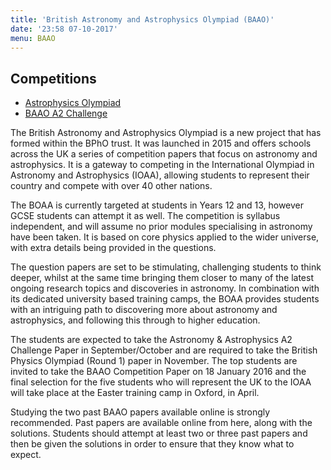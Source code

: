 ```yaml
---
title: 'British Astronomy and Astrophysics Olympiad (BAAO)'
date: '23:58 07-10-2017'
menu: BAAO
---
```


## Competitions

- [Astrophysics Olympiad](/baao/baao)
- [BAAO A2 Challenge](/baao/a2-challenge)

The British Astronomy and Astrophysics Olympiad is a new project that has formed within the BPhO trust. It was launched in 2015 and offers schools across the UK a series of competition papers that focus on astronomy and astrophysics. It is a gateway to competing in the International Olympiad in Astronomy and Astrophysics (IOAA), allowing students to represent their country and compete with over 40 other nations.

The BOAA is currently targeted at students in Years 12 and 13, however GCSE students can attempt it as well. The competition is syllabus independent, and will assume no prior modules specialising in astronomy have been taken. It is based on core physics applied to the wider universe, with extra details being provided in the questions.

The question papers are set to be stimulating, challenging students to think deeper, whilst at the same time bringing them closer to many of the latest ongoing research topics and discoveries in astronomy. In combination with its dedicated university based training camps, the BOAA provides students with an intriguing path to discovering more about astronomy and astrophysics, and following this through to higher education.

The students are expected to take the Astronomy & Astrophysics A2 Challenge Paper in September/October and are required to take the British Physics Olympiad (Round 1) paper in November. The top students are invited to take the BAAO Competition Paper on 18 January 2016 and the final selection for the five students who will represent the UK to the IOAA will take place at the Easter training camp in Oxford, in April.

Studying the two past BAAO papers available online is strongly recommended. Past papers are available online from here, along with the solutions. Students should attempt at least two or three past papers and then be given the solutions in order to ensure that they know what to expect.
